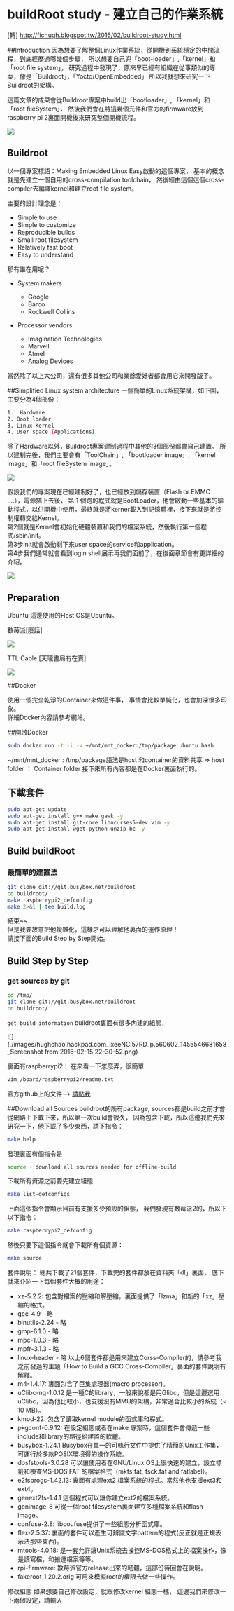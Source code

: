 # buildRoot study - 建立自己的作業系統

[轉] http://fichugh.blogspot.tw/2016/02/buildroot-study.html  

##Introduction
因為想要了解整個Linux作業系統，從開機到系統穩定的中間流程，到底經歷過哪幾個步驟，
所以想要自己兜「boot-loader」,「kernel」和「root file system」，
研究過程中發現了，原來早已經有組織在從事類似的專案，像是「Buildroot」，「Yocto/OpenEmbedded」
所以我就想來研究一下Buildroot的架構。


這篇文章的成果會從Buildroot專案中build出「bootloader」, 「kernel」和「root fileSystem」，
然後我們會在將這幾個元件和官方的firmware放到raspberry pi 2裏面開機後來研究整個開機流程。

![](./images/hughchao.hackpad.com_lxeeNCI57RD_p.png)


## Buildroot


以一個專案標語：Making Embedded Linux Easy啟動的這個專案，
基本的概念就是先建立一個自用的cross-compilation toolchain，
然後經由這個這個cross-compiler去編譯kernel和建立root file system。

主要的設計理念是：
- Simple to use
- Simple to customize
- Reproducible builds
- Small root filesystem
- Relatively fast boot
- Easy to understand

那有誰在用呢？
- System makers
    - Google
    - Barco
    - Rockwell Collins

- Processor vendors
    - Imagination Technologies
    - Marvell
    - Atmel
    - Analog Devices



當然除了以上大公司，還有很多其他公司和業餘愛好者都會用它來開發版子。

##Simplified Linux system architecture
一個簡單的Linux系統架構，如下圖，主要分為4個部份：

```sh
1.  Hardware
2. Boot loader
3. Linux Kernel
4. User space (Applications)
```

除了Hardware以外，Buildroot專案建制過程中其他的3個部份都會自己建置。
所以建制完後，我們主要會有「ToolChain」, 「bootloader image」, 「kernel image」和「root fileSystem image」。



![](./images/hughchao.hackpad.com_lxeeNCI57RD_p2.png)


假設我們的專案現在已經建制好了，也已經放到儲存裝置（Flash or EMMC ....），電源插上去後，
第 1 個跑的程式就是BootLoader，他會啟動一些基本的驅動程式，以供開機中使用，最終就是將kerner載入到記憶體裡，接下來就是將控制權轉交給Kernel。<br>
第2個就是Kernel會初始化硬體裝置和我們的檔案系統，然後執行第一個程式/sbin/init。<br>
第3步init就會啟動剩下來user space的service和application。<br>
第4步我們通常就會看到login shell展示再我們面前了，在後面章節會有更詳細的介紹。<br>

![](./images/hughchao.hackpad.com_lxeeNCI57RD_p3.png)


## Preparation
Ubuntu
這邊使用的Host OS是Ubuntu。

數莓派[廢話]

![](./images/hugh_driver.hackpad.com_UjjGKpTMDNT_p.493406_1453012132009_P_20160117_132740.jpg)

TTL Cable [天瓏書局有在賣]


![](./images/hugh_driver.hackpad.com_UjjGKpTMDNT_p.493406_1453012071992_P_20160117_132843.jpg)

##Docker

使用一個完全乾淨的Container來做這件事，
事情會比較單純化，也會加深很多印象。<br>
詳細Docker內容請參考網站。

##開啟Docker

```sh
sudo docker run -t -i -v ~/mnt/mnt_docker:/tmp/package ubuntu bash
```

~/mnt/mnt_docker : /tmp/package語法是host 和container的資料共享 => host folder ： Container folder
接下來所有內容都是在Docker裏面執行的。

## 下載套件

```sh
sudo apt-get update
sudo apt-get install g++ make gawk -y
sudo apt-get install git-core libncurses5-dev vim -y
sudo apt-get install wget python unzip bc -y
```

## Build buildRoot

### 最簡單的建置法

```sh
git clone git://git.busybox.net/buildroot
cd buildroot/
make raspberrypi2_defconfig
make 2>&1 | tee build.log
```
結束~~<br>
但是我要故意把他複雜化，這樣才可以理解他裏面的運作原理！<br>
請接下面的Build Step by Step開始。<br>


## Build Step by Step
### get sources by git

```sh
cd /tmp/
git clone git://git.busybox.net/buildroot
cd buildroot/
```

`get build information`
buildroot裏面有很多內建的組態，

![](./images/hughchao.hackpad.com_lxeeNCI57RD_p.560602_1455546681658_Screenshot from 2016-02-15 22-30-52.png)

裏面有raspberrypi2！
在來看一下怎麼弄，很簡單

```sh
vim /board/raspberrypi2/readme.txt
```


官方github上的文件--> [請點我](https://git.busybox.net/buildroot/tree/board/raspberrypi/readme.txt)

##Download all Sources 
buildroot的所有package, sources都是build之前才會從網路上下載下來，所以第一次build會很久，
因為包含下載，所以這邊我們先來研究一下，他下載了多少東西，請下指令：


```sh
make help
```

發現裏面有個指令是

```sh
source - download all sources needed for offline-build
```
下載所有資源之前要先建立組態

```sh
make list-defconfigs
```
上面這個指令會顯示目前有支援多少預設的組態，
我們發現有數莓派2的，所以下以下指令：
 
 ```sh
 make raspberrypi2_defconfig
 ```
 
然後只要下這個指令就會下載所有個資源：

```sh
make source
```

套件說明：
總共下載了21個套件，下載完的套件都放在資料夾「dl」裏面，
底下就來介紹一下每個套件大概的用途：
- xz-5.2.2:
 包含對檔案的壓縮和解壓縮，裏面提供了「lzma」和新的「xz」壓縮的格式。
- gcc-4.9 - 略
- binutils-2.24 - 略
- gmp-6.1.0 - 略
- mpc-1.0.3 - 略
- mpfr-3.1.3 - 略
- linux-header - 略
以上6個套件都是用來建立Corss-Compiler的，請參考我之前發過的主題「How to Build a GCC Cross-Compiler」裏面的套件說明有解釋。
- m4-1.4.17:
裏面包含了巨集處理器(macro processor)。
- uClibc-ng-1.0.12
是一種C的library，一般來說都是用Glibc，但是這邊選用uClibc，因為他比較小，也支援沒有MMU的架構，非常適合比較小的系統（< 10 MB）。
- kmod-22:
包含了讀取kernel module的函式庫和程式。
- pkgconf-0.9.12:
在設定組態或者在make 專案時，這個套件會傳遞一些include和library的路徑給建置的軟體。
- busybox-1.24.1
Busybox在單一的可執行文件中提供了精簡的Unix工作集，可運行於多款POSIX環境得的操作系統。
- dosfstools-3.0.28
可以讓使用者在GNU/Linux OS上很快速的建立，設立標籤和檢查MS-DOS FAT 的檔案格式（mkfs.fat, fsck.fat and fatlabel）。
- e2fsprogs-1.42.13:
裏面有處理ext2 檔案系統的程式。當然他也支援ext3和ext4。
- genext2fs-1.4.1
這個程式可以讓你建立ext2的檔案系統。
- genimage-8
可從一個root filesystem裏面建立多種檔案系統和flash image。
- confuse-2.8:
libcoufuse提供了一些組態分析函式庫。
- flex-2.5.37:
裏面的套件可以產生可辨識文字pattern的程式(反正就是正規表示法那些東西)。
- mtools-4.0.18:
是一套允許讓Unix系統去操控MS-DOS格式上的檔案操作，像是讀寫檔，和搬運檔案等等。
- rpi-firmware:
數莓派官方release出來的軔體，這部份待回會在說明。
- fakeroot_1.20.2.orig
可用來模擬root的權限去做一些操作。

修改組態
如果想要自己修改設定，就跟修改kernel 組態一樣，
這邊我們來修改一下兩個設定，請輸入